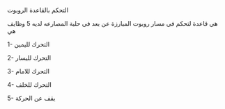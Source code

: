 التحكم بالقاعدة الروبوت


هي قاعدة لتحكم في مسار روبوت المبارزة عن بعد في حلبة المصارعه لديه 5 وظايف هي



1- التحرك لليمين



2- التحرك لليسار



3- التحرك للامام



4- التحرك للخلف





5- يقف عن الحركة
